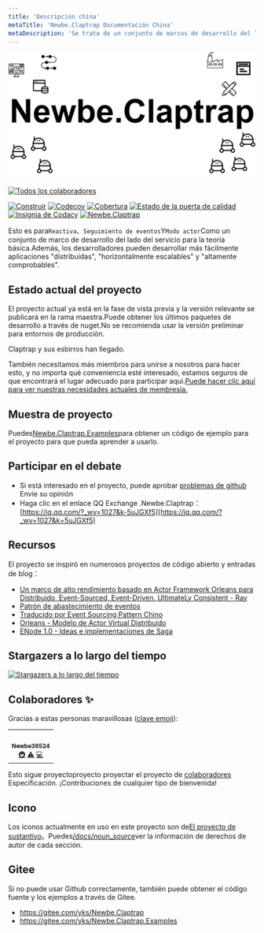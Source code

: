 ```yaml
---
title: 'Descripción china'
metaTitle: 'Newbe.Claptrap Documentación China'
metaDescription: 'Se trata de un conjunto de marcos de desarrollo del lado del servicio basados en "reactivo", "trazabilidad de eventos" y "modo actor" como teorías básicas.Además, los desarrolladores pueden desarrollar más fácilmente aplicaciones "distribuidas", "horizontalmente escalables" y "altamente comprobables".'
---
```


![Newbe.Claptrap](https://raw.githubusercontent.com/newbe36524/Newbe.Claptrap/develop/docs/main_banner.png)

<!-- ALL-CONTRIBUTORS-BADGE:START - Do not remove or modify this section -->

[![Todos los colaboradores](https://img.shields.io/badge/all_contributors-1-orange.svg?style=flat-square)](#contributors-)

<!-- ALL-CONTRIBUTORS-BADGE:END -->

[![Construir](https://github.com/newbe36524/Newbe.Claptrap/workflows/Claptrap/badge.svg)](https://github.com/newbe36524/Newbe.Claptrap/actions) [![Codecov](https://img.shields.io/codecov/c/github/newbe36524/Newbe.Claptrap)](https://codecov.io/gh/newbe36524/Newbe.Claptrap) [![Cobertura](https://sonarcloud.io/api/project_badges/measure?project=newbe36524_Newbe.Claptrap&metric=coverage)](https://sonarcloud.io/dashboard?id=newbe36524_Newbe.Claptrap) [![Estado de la puerta de calidad](https://sonarcloud.io/api/project_badges/measure?project=newbe36524_Newbe.Claptrap&metric=alert_status)](https://sonarcloud.io/dashboard?id=newbe36524_Newbe.Claptrap) [![Insignia de Codacy](https://api.codacy.com/project/badge/Grade/1fd0e7443364414ca0003dab27f9f9b8)](https://www.codacy.com/manual/472158246/Newbe.Claptrap?utm_source=github.com&utm_medium=referral&utm_content=newbe36524/Newbe.Claptrap&utm_campaign=Badge_Grade) [![Newbe.Claptrap](https://img.shields.io/nuget/v/Newbe.Claptrap?label=Newbe.Claptrap%20nuget&logo=Newbe.Claptrap&style=flat-square)](https://www.nuget.org/packages/Newbe.Claptrap/)

Esto es para`Reactiva`、`Seguimiento de eventos`Y`Modo actor`Como un conjunto de marco de desarrollo del lado del servicio para la teoría básica.Además, los desarrolladores pueden desarrollar más fácilmente aplicaciones "distribuidas", "horizontalmente escalables" y "altamente comprobables".

## Estado actual del proyecto

El proyecto actual ya está en la fase de vista previa y la versión relevante se publicará en la rama maestra.Puede obtener los últimos paquetes de desarrollo a través de nuget.No se recomienda usar la versión preliminar para entornos de producción.

Claptrap y sus esbirros han llegado.

También necesitamos más miembros para unirse a nosotros para hacer esto, y no importa qué conveniencia esté interesado, estamos seguros de que encontrará el lugar adecuado para participar aquí.[Puede hacer clic aquí para ver nuestras necesidades actuales de membresía.](https://github.com/newbe36524/Newbe.Claptrap/blob/master/docs/Teams-zh_Hans.md)

## Muestra de proyecto

Puedes[Newbe.Claptrap.Examples](https://github.com/newbe36524/Newbe.Claptrap.Examples)para obtener un código de ejemplo para el proyecto para que pueda aprender a usarlo.

## Participar en el debate

- Si está interesado en el proyecto, puede aprobar [problemas de github](https://github.com/newbe36524/Newbe.Claptrap/issues) Envíe su opinión
- Haga clic en el enlace QQ Exchange .Newbe.Claptrap：[https://jq.qq.com/?_wv=1027&k-5uJGXf5](https://jq.qq.com/?_wv=1027&k=5uJGXf5)

## Recursos

El proyecto se inspiró en numerosos proyectos de código abierto y entradas de blog：

- [Un marco de alto rendimiento basado en Actor Framework Orleans para Distribuido, Event-Sourced, Event-Driven, UltimateLy Consistent - Ray](https://github.com/RayTale/Ray)
- [Patrón de abastecimiento de eventos](https://docs.microsoft.com/en-us/previous-versions/msp-n-p/dn589792%28v%3dpandp.10%29)
- [Traducido por Event Sourcing Pattern Chino](https://www.infoq.cn/article/event-sourcing)
- [Orleans - Modelo de Actor Virtual Distribuido](https://github.com/dotnet/orleans)
- [ENode 1.0 - Ideas e implementaciones de Saga](http://www.cnblogs.com/netfocus/p/3149156.html)

## Stargazers a lo largo del tiempo

[![Stargazers a lo largo del tiempo](https://starchart.cc/newbe36524/Newbe.Claptrap.svg)](https://starchart.cc/newbe36524/Newbe.Claptrap)

## Colaboradores ✨

Gracias a estas personas maravillosas ([clave emoji](https://allcontributors.org/docs/en/emoji-key)):

<!-- ALL-CONTRIBUTORS-LIST:START - Do not remove or modify this section -->
<!-- prettier-ignore-start -->
<!-- markdownlint-disable -->
<table>
  <tr>
    <td align="center"><a href="https://www.newbe.pro"><img src="https://avatars1.githubusercontent.com/u/7685462?v=4" width="100px;" alt=""/><br /><sub><b>Newbe36524</b></sub></a><br /><a href="#infra-newbe36524" title="Infrastructure (Hosting, Build-Tools, etc)">🚇</a> <a href="https://github.com/newbe36524/Newbe.Claptrap/commits?author=newbe36524" title="Tests">⚠️</a> <a href="https://github.com/newbe36524/Newbe.Claptrap/commits?author=newbe36524" title="Code">💻</a></td>
  </tr>
</table>

<!-- markdownlint-enable -->
<!-- prettier-ignore-end -->

<!-- ALL-CONTRIBUTORS-LIST:END -->

Esto sigue proyectoproyecto proyectar el proyecto de [colaboradores](https://github.com/all-contributors/all-contributors) Especificación. ¡Contribuciones de cualquier tipo de bienvenida!

## Icono

Los iconos actualmente en uso en este proyecto son de[El proyecto de sustantivo](https://thenounproject.com/)。Puedes[/docs/noun_source](https://github.com/newbe36524/Newbe.Claptrap/tree/master/docs/noun_source)ver la información de derechos de autor de cada sección.

## Gitee

Si no puede usar Github correctamente, también puede obtener el código fuente y los ejemplos a través de Gitee.

- <https://gitee.com/yks/Newbe.Claptrap>
- <https://gitee.com/yks/Newbe.Claptrap.Examples>
